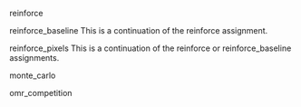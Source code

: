 reinforce

reinforce_baseline
This is a continuation of the reinforce assignment.


reinforce_pixels
This is a continuation of the reinforce or reinforce_baseline assignments.

monte_carlo

omr_competition

